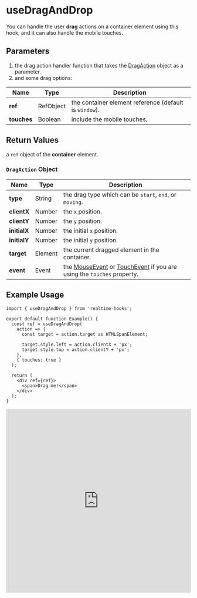 # useDragAndDrop

You can handle the user **drag** actions on a container element using this hook, and it can also handle the mobile touches.

## Parameters

1. the drag action handler function that takes the [DragAction](#dragaction-object) object as a parameter.
2. and some drag options:

| Name        | Type      | Description                                            |
| ----------- | --------- | ------------------------------------------------------ |
| **ref**     | RefObject | the container element reference (default is `window`). |
| **touches** | Boolean   | include the mobile touches.                            |

## Return Values

a `ref` object of the **container** element.

### `DragAction` Object

| Name         | Type    | Description                                                                                                                                                                                         |
| ------------ | ------- | --------------------------------------------------------------------------------------------------------------------------------------------------------------------------------------------------- |
| **type**     | String  | the drag type which can be `start`, `end`, or `moving`.                                                                                                                                             |
| **clientX**  | Number  | the `x` position.                                                                                                                                                                                   |
| **clientY**  | Number  | the `y` position.                                                                                                                                                                                   |
| **initialX** | Number  | the initial `x` position.                                                                                                                                                                           |
| **initialY** | Number  | the initial `y` position.                                                                                                                                                                           |
| **target**   | Element | the current dragged element in the container.                                                                                                                                                       |
| **event**    | Event   | the [MouseEvent](https://developer.mozilla.org/en-US/docs/Web/API/MouseEvent) or [TouchEvent](https://developer.mozilla.org/en-US/docs/Web/API/TouchEvent) if you are using the `touches` property. |

## Example Usage

```tsx
import { useDragAndDrop } from 'realtime-hooks';

export default function Example() {
  const ref = useDragAndDrop(
    action => {
      const target = action.target as HTMLSpanElement;

      target.style.left = action.clientX + 'px';
      target.style.top = action.clientY + 'px';
    },
    { touches: true }
  );

  return (
    <div ref={ref}>
      <span>Drag me!</span>
    </div>
  );
}
```

<iframe src="https://codesandbox.io/embed/usedraganddrop-9npfm4?fontsize=14&hidenavigation=1&module=%2Fsrc%2FComponent.tsx&theme=dark" style="width:100%; height:500px; border:0; overflow:hidden;" title="useDragAndDrop" allow="accelerometer; ambient-light-sensor; camera; encrypted-media; geolocation; gyroscope; hid; microphone; midi; payment; usb; vr; xr-spatial-tracking" sandbox="allow-forms allow-modals allow-popups allow-presentation allow-same-origin allow-scripts"></iframe>
